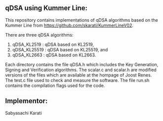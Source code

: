 qDSA using Kummer Line:
-----------------------
This repository contains implementations of qDSA algorithms based 
on the Kummer Line from https://github.com/skarati/KummerLineV02.

There are three qDSA algorithms:
   1. qDSA_KL2519  : qDSA based on KL2519,
   2. qDSA_KL25519 : qDSA based on KL25519, and
   3. qDSA_KL2663  : qDSA based on KL2663.

Each directory contains the file qDSA.h which includes the Key Generation,
Signing and Verification algorithms. The scalar.c and scalar.h are modified
versions of the files which are available at the hompage of Joost Renes. The
test.c file used to check and measure the software. The file run.sh contains
the compilation flags used for the code.

Implementor:
------------
Sabyasachi Karati
